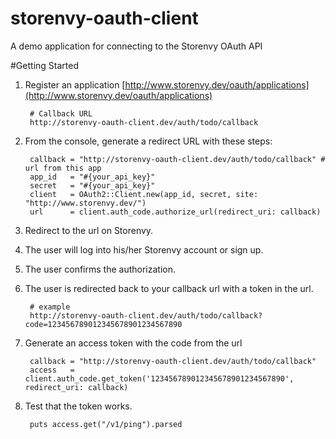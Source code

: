 storenvy-oauth-client
=====================

A demo application for connecting to the Storenvy OAuth API

#Getting Started

1. Register an application [http://www.storenvy.dev/oauth/applications](http://www.storenvy.dev/oauth/applications)

        # Callback URL
        http://storenvy-oauth-client.dev/auth/todo/callback
        
2. From the console, generate a redirect URL with these steps:
        
        callback = "http://storenvy-oauth-client.dev/auth/todo/callback" # url from this app
        app_id   = "#{your_api_key}"
        secret   = "#{your_api_key}"
        client   = OAuth2::Client.new(app_id, secret, site: "http://www.storenvy.dev/")
        url      = client.auth_code.authorize_url(redirect_uri: callback)
        
3. Redirect to the url on Storenvy.
4. The user will log into his/her Storenvy account or sign up.
5. The user confirms the authorization.
6. The user is redirected back to your callback url with a token in the url.
        
        # example
        http://storenvy-oauth-client.dev/auth/todo/callback?code=123456789012345678901234567890
7. Generate an access token with the code from the url
        
        callback = "http://storenvy-oauth-client.dev/auth/todo/callback"
        access   = client.auth_code.get_token('123456789012345678901234567890', redirect_uri: callback)
8. Test that the token works.
        
        puts access.get("/v1/ping").parsed